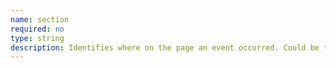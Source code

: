 ```yaml
---
name: section
required: no
type: string
description: Identifies where on the page an event occurred. Could be the area (header, footer) or a specific heading.
---
```

